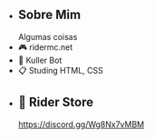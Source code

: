 - Sobre Mim
   ---
  Algumas coisas
- 🎮 ridermc.net
- 🤖 Kuller Bot
- 📋 Studing HTML, CSS
- 🛒 Rider Store
  ---
   https://discord.gg/Wg8Nx7vMBM
